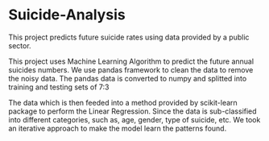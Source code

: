 # Suicide-Analysis

This project predicts future suicide rates using data provided by a public sector.

This project uses Machine Learning Algorithm to predict the future annual suicides numbers.
We use pandas framework to clean the data to remove the noisy data.
The pandas data is converted to numpy and splitted into training and testing sets of 7:3

The data which is then feeded into a method provided by scikit-learn package to perform the Linear Regression.
Since the data is sub-classified into different categories, such as, age, gender, type of suicide, etc.
We took an iterative approach to make the model learn the patterns found.
